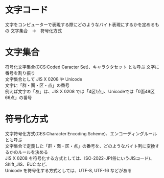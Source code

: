 # 文字コード
文字をコンピューターで表現する際にどのようなバイト表現にするかを定めるもの 
文字集合　→　符号化方式  

# 文字集合 
符号化文字集合(CCS:Coded Caracter Set)、キャラクタセット とも呼ぶ
文字に番号を割り振り  
文字集合として JIS X 0208 や Unicode  
文字に「群・面・区・点」の番号  
例えば文字の「あ」は、JIS X 0208 では「4区1点」、Unicodeでは「0面48区66点」の番号  

# 符号化方式  
文字符号化方式(CES:Character Encoding Scheme)、エンコーディングルール とも呼ぶ  
文字集合で定義した「群・面・区・点」の番号を、どのようなバイト列に変換するかのルールを決める  
JIS X 0208 を符号化する方式としては、ISO-2022-JP(俗にいうJISコード)、Shift_JIS、EUC など、  
Unicode を符号化する方式としては、UTF-8, UTF-16 などがある  


